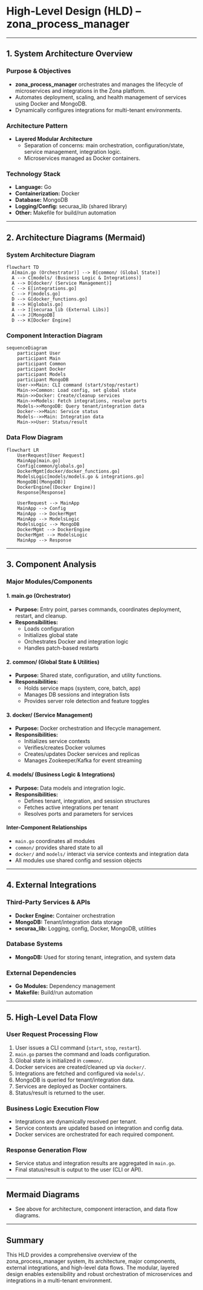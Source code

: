 # High-Level Design (HLD) – zona_process_manager

---

## 1. System Architecture Overview

### Purpose & Objectives
- **zona_process_manager** orchestrates and manages the lifecycle of microservices and integrations in the Zona platform.
- Automates deployment, scaling, and health management of services using Docker and MongoDB.
- Dynamically configures integrations for multi-tenant environments.

### Architecture Pattern
- **Layered Modular Architecture**
  - Separation of concerns: main orchestration, configuration/state, service management, integration logic.
  - Microservices managed as Docker containers.

### Technology Stack
- **Language:** Go
- **Containerization:** Docker
- **Database:** MongoDB
- **Logging/Config:** securaa_lib (shared library)
- **Other:** Makefile for build/run automation

---

## 2. Architecture Diagrams (Mermaid)

### System Architecture Diagram
```mermaid
flowchart TD
  A[main.go (Orchestrator)] --> B[common/ (Global State)]
  A --> C[models/ (Business Logic & Integrations)]
  A --> D[docker/ (Service Management)]
  C --> E[integrations.go]
  C --> F[models.go]
  D --> G[docker_functions.go]
  B --> H[globals.go]
  A --> I[securaa_lib (External Libs)]
  A --> J[MongoDB]
  D --> K[Docker Engine]
```

### Component Interaction Diagram
```mermaid
sequenceDiagram
    participant User
    participant Main
    participant Common
    participant Docker
    participant Models
    participant MongoDB
    User->>Main: CLI command (start/stop/restart)
    Main->>Common: Load config, set global state
    Main->>Docker: Create/cleanup services
    Main->>Models: Fetch integrations, resolve ports
    Models->>MongoDB: Query tenant/integration data
    Docker-->>Main: Service status
    Models-->>Main: Integration data
    Main->>User: Status/result
```

### Data Flow Diagram
```mermaid
flowchart LR
    UserRequest[User Request]
    MainApp[main.go]
    Config[common/globals.go]
    DockerMgmt[docker/docker_functions.go]
    ModelsLogic[models/models.go & integrations.go]
    MongoDB[(MongoDB)]
    DockerEngine[(Docker Engine)]
    Response[Response]

    UserRequest --> MainApp
    MainApp --> Config
    MainApp --> DockerMgmt
    MainApp --> ModelsLogic
    ModelsLogic --> MongoDB
    DockerMgmt --> DockerEngine
    DockerMgmt --> ModelsLogic
    MainApp --> Response
```

---

## 3. Component Analysis

### Major Modules/Components

#### 1. main.go (Orchestrator)
- **Purpose:** Entry point, parses commands, coordinates deployment, restart, and cleanup.
- **Responsibilities:**
  - Loads configuration
  - Initializes global state
  - Orchestrates Docker and integration logic
  - Handles patch-based restarts

#### 2. common/ (Global State & Utilities)
- **Purpose:** Shared state, configuration, and utility functions.
- **Responsibilities:**
  - Holds service maps (system, core, batch, app)
  - Manages DB sessions and integration lists
  - Provides server role detection and feature toggles

#### 3. docker/ (Service Management)
- **Purpose:** Docker orchestration and lifecycle management.
- **Responsibilities:**
  - Initializes service contexts
  - Verifies/creates Docker volumes
  - Creates/updates Docker services and replicas
  - Manages Zookeeper/Kafka for event streaming

#### 4. models/ (Business Logic & Integrations)
- **Purpose:** Data models and integration logic.
- **Responsibilities:**
  - Defines tenant, integration, and session structures
  - Fetches active integrations per tenant
  - Resolves ports and parameters for services

#### Inter-Component Relationships
- `main.go` coordinates all modules
- `common/` provides shared state to all
- `docker/` and `models/` interact via service contexts and integration data
- All modules use shared config and session objects

---

## 4. External Integrations

### Third-Party Services & APIs
- **Docker Engine:** Container orchestration
- **MongoDB:** Tenant/integration data storage
- **securaa_lib:** Logging, config, Docker, MongoDB, utilities

### Database Systems
- **MongoDB:** Used for storing tenant, integration, and system data

### External Dependencies
- **Go Modules:** Dependency management
- **Makefile:** Build/run automation

---

## 5. High-Level Data Flow

### User Request Processing Flow
1. User issues a CLI command (`start`, `stop`, `restart`).
2. `main.go` parses the command and loads configuration.
3. Global state is initialized in `common/`.
4. Docker services are created/cleaned up via `docker/`.
5. Integrations are fetched and configured via `models/`.
6. MongoDB is queried for tenant/integration data.
7. Services are deployed as Docker containers.
8. Status/result is returned to the user.

### Business Logic Execution Flow
- Integrations are dynamically resolved per tenant.
- Service contexts are updated based on integration and config data.
- Docker services are orchestrated for each required component.

### Response Generation Flow
- Service status and integration results are aggregated in `main.go`.
- Final status/result is output to the user (CLI or API).

---

## Mermaid Diagrams
- See above for architecture, component interaction, and data flow diagrams.

---

## Summary
This HLD provides a comprehensive overview of the zona_process_manager system, its architecture, major components, external integrations, and high-level data flows. The modular, layered design enables extensibility and robust orchestration of microservices and integrations in a multi-tenant environment.

